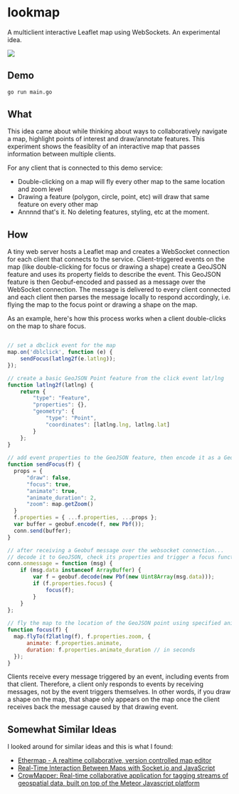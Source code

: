 # lookmap

A multiclient interactive Leaflet map using WebSockets. An experimental idea. 

![](images/lookmap.gif)

## Demo

```bash
go run main.go
```

## What

This idea came about while thinking about ways to collaboratively navigate a map, highlight points of interest and draw/annotate features.  This experiment shows the feasiblity of an interactive map that passes information between multiple clients. 

For any client that is connected to this demo service:

* Double-clicking on a map will fly every other map to the same location and zoom level
* Drawing a feature (polygon, circle, point, etc) will draw that same feature on every other map
* Annnnd that's it. No deleting features, styling, etc at the moment.

## How

A tiny web server hosts a Leaflet map and creates a WebSocket connection for each client that connects to the service. Client-triggered events on the map (like double-clicking for focus or drawing a shape) create a GeoJSON feature and uses its property fields to describe the event. This GeoJSON feature is then Geobuf-encoded and passed as a message over the WebSocket connection. The message is delivered to every client connected and each client then parses the message locally to respond accordingly, i.e. flying the map to the focus point or drawing a shape on the map. 

As an example, here's how this process works when a client double-clicks on the map to share focus.

```Javascript

// set a dbclick event for the map
map.on('dblclick', function (e) {
    sendFocus(latlng2f(e.latlng));
});

// create a basic GeoJSON Point feature from the click event lat/lng
function latlng2f(latlng) {
    return {
        "type": "Feature",
        "properties": {},
        "geometry": {
            "type": "Point",
            "coordinates": [latlng.lng, latlng.lat]
        }
    };
}
        
// add event properties to the GeoJSON feature, then encode it as a Geobuf and send over the websocket connection
function sendFocus(f) {
  props = {
      "draw": false,
      "focus": true,
      "animate": true,
      "animate_duration": 2,
      "zoom": map.getZoom()
  }
  f.properties = { ...f.properties, ...props };
  var buffer = geobuf.encode(f, new Pbf());
  conn.send(buffer);
}

// after receiving a Geobuf message over the websocket connection...
// decode it to GeoJSON, check its properties and trigger a focus function
conn.onmessage = function (msg) {
    if (msg.data instanceof ArrayBuffer) {
        var f = geobuf.decode(new Pbf(new Uint8Array(msg.data)));
        if (f.properties.focus) {
            focus(f);
        }
    }
};
            
// fly the map to the location of the GeoJSON point using specified animation properties
function focus(f) {
  map.flyTo(f2latlng(f), f.properties.zoom, {
      animate: f.properties.animate,
      duration: f.properties.animate_duration // in seconds
  });
}
```

Clients receive every message triggered by an event, including events from that client. Therefore, a client only responds to events by receiving messages, not by the event triggers themselves. In other words, if you draw a shape on the map, that shape only appears on the map once the client receives back the message caused by that drawing event. 
        
## Somewhat Similar Ideas

I looked around for similar ideas and this is what I found:

* [Ethermap - A realtime collaborative, version controlled map editor](https://github.com/dwilhelm89/Ethermap)
* [Real-Time Interaction Between Maps with Socket.io and JavaScript](https://www.youtube.com/watch?v=Xgoexs3xybU)
* [CrowMapper: Real-time collaborative application for tagging streams of geospatial data, built on top of the Meteor Javascript platform](https://github.com/TurkServer/CrowdMapper)

